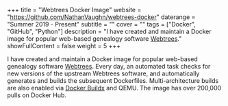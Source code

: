 +++
title = "Webtrees Docker Image"
website = "https://github.com/NathanVaughn/webtrees-docker"
daterange = "Summer 2019 - Present"
subtitle = ""
cover = ""
tags = ["Docker", "GitHub", "Python"]
description = "I have created and maintain a Docker image for popular web-based genealogy software [Webtrees](https://webtrees.net/)."
showFullContent = false
weight = 5
+++

I have created and maintain a Docker image for popular web-based genealogy software
[Webtrees](https://webtrees.net/).
Every day, an automated task checks for new versions of the upstream Webtrees software,
and automatically generates and builds the subsequent Dockerfiles.
Multi-architecture builds are also enabled via
[Docker Buildx](https://docs.docker.com/buildx/working-with-buildx) and QEMU.
The image has over 200,000 pulls on Docker Hub.
